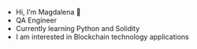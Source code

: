 - Hi, I’m Magdalena 🍒 
- QA Engineer 
- Currently learning Python and Solidity
- I am interested in Blockchain technology applications

<!---
MagdalenaFilipowicz/MagdalenaFilipowicz is a ✨ special ✨ repository because its `README.md` (this file) appears on your GitHub profile.
You can click the Preview link to take a look at your changes.
--->
